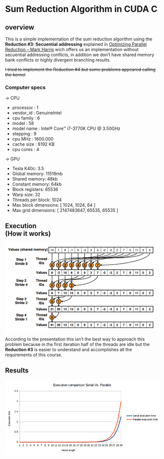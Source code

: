 <h1>Sum Reduction Algorithm in <span class="caps">CUDA</span> C</h1>
<h2>overview</h2>
<p>This is a simple implementation of the sum reduction algorithm using the <strong>Reduction #3: Secuential addressing</strong> explained in <a href="http://developer.download.nvidia.com/compute/cuda/1.1-Beta/x86_website/projects/reduction/doc/reduction.pdf">Optimizing Parallel Reduction &#8211; Mark Harris</a> wich offers us an implementation without secuential addressing conflicts, in addition we don&#8217;t have shared memory bank conflicts or highly divergent branching results.</p>
<p><del>I tried to implement the Reduction #4 but some problems appeared calling the kernel</del></p>
<h3>Computer specs</h3>
<p>&#8594; <span class="caps">CPU</span> </p>
<ul>
	<li>processor       : 1</li>
	<li>vendor_id       : GenuineIntel</li>
	<li>cpu family      : 6</li>
	<li>model           : 58</li>
	<li>model name      : Intel&#174; Core&#8482; i7-3770K <span class="caps">CPU</span> @ 3.50GHz</li>
	<li>stepping        : 9</li>
	<li>cpu MHz         : 1600.000</li>
	<li>cache size      : 8192 KB</li>
	<li>cpu cores       : 4</li>
</ul>
<p>&#8594; <span class="caps">GPU</span> </p>
<ul>
	<li>Tesla K40c: 3.5</li>
	<li>Global memory:   11519mb</li>
	<li>Shared memory:   48kb</li>
	<li>Constant memory: 64kb</li>
	<li>Block registers: 65536</li>
	<li>Warp size:         32</li>
	<li>Threads per block: 1024</li>
	<li>Max block dimensions: [ 1024, 1024, 64 ]</li>
	<li>Max grid dimensions:  [ 2147483647, 65535, 65535 ]</li>
</ul>
<h2>Execution<br />
(How it works)</h2>
<p><img src="Images/execution.png" alt="Execution" /></p>
<p>According to the presentation this isn&#8217;t the best way to approach this problem because in the first iteration half of the threads are idle but the <strong>Reduction #3</strong> is easier to understand and accomplishes all the requirements of this course.</p>
<h2>Results</h2>
<p><img src="Images/results.png" alt="Results" /></p>
